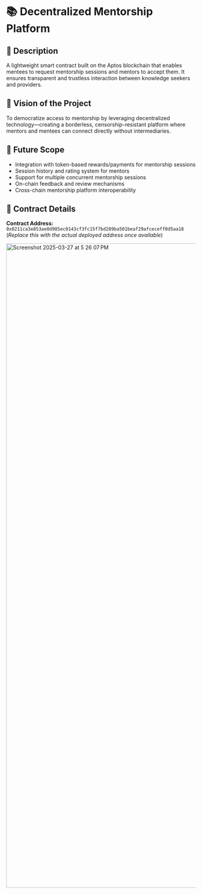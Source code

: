# 📚 Decentralized Mentorship Platform

## 📝 Description  
A lightweight smart contract built on the Aptos blockchain that enables mentees to request mentorship sessions and mentors to accept them. It ensures transparent and trustless interaction between knowledge seekers and providers.

## 🌟 Vision of the Project  
To democratize access to mentorship by leveraging decentralized technology—creating a borderless, censorship-resistant platform where mentors and mentees can connect directly without intermediaries.

## 🚀 Future Scope  
- Integration with token-based rewards/payments for mentorship sessions  
- Session history and rating system for mentors  
- Support for multiple concurrent mentorship sessions  
- On-chain feedback and review mechanisms  
- Cross-chain mentorship platform interoperability  

## 📄 Contract Details  
**Contract Address:** `0x0211ca3e853ae0d985ec0143cf3fc15f7bd289ba501beaf29afceceff0d5aa18`  
(*Replace this with the actual deployed address once available*)

<img width="1709" alt="Screenshot 2025-03-27 at 5 26 07 PM" src="https://github.com/user-attachments/assets/220145a3-13be-44cb-9a9e-5372e800808f" />
